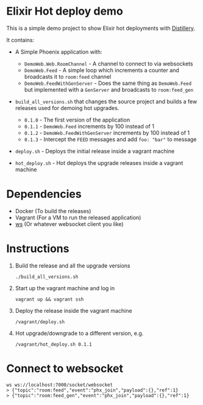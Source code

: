 # Elixir Hot deploy demo

This is a simple demo project to show Elixir hot deployments with [Distillery](https://github.com/bitwalker/distillery).

It contains:
* A Simple Phoenix application with:
  * `DemoWeb.Web.RoomChannel` - A channel to connect to via websockets
  * `DemoWeb.Feed` - A simple loop which increments a counter and broadcasts it
     to `room:feed` channel
  * `DemoWeb.FeedWithGenServer` - Does the same thing as `DemoWeb.Feed` but
     implemented with a `GenServer` and broadcasts to `room:feed_gen`

* `build_all_versions.sh` that changes the source project and builds a few releases used
  for demoing hot upgrades.

  * `0.1.0` - The first version of the application
  * `0.1.1` - `DemoWeb.Feed` increments by 100 instead of 1
  * `0.1.2` - `DemoWeb.FeedWithGenServer` increments by 100 instead of 1
  * `0.1.3` - Intercept the `FEED` messages and add `foo: "bar"` to message

* `deploy.sh` - Deploys the initial release inside a vagrant machine
* `hot_deploy.sh` - Hot deploys the upgrade releases inside a vagrant machine

# Dependencies

* Docker (To build the releases)
* Vagrant (For a VM to run the released application)
* [ws](https://github.com/hashrocket/ws) (Or whatever websocket client you like)

# Instructions

1. Build the release and all the upgrade versions
   ```
   ./build_all_versions.sh
   ```
2. Start up the vagrant machine and log in
   ```
   vagrant up && vagrant ssh
   ```
3. Deploy the release inside the vagrant machine
   ```
   /vagrant/deploy.sh
   ```
4. Hot upgrade/downgrade to a different version, e.g.
   ```
   /vagrant/hot_deploy.sh 0.1.1
   ```

# Connect to websocket
```
ws ws://localhost:7000/socket/websocket
> {"topic":"room:feed","event":"phx_join","payload":{},"ref":1}
> {"topic":"room:feed_gen","event":"phx_join","payload":{},"ref":1}
``````
